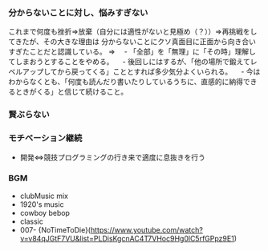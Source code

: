 ### 分からないことに対し、悩みすぎない
  これまで何度も挫折⇒放棄（自分には適性がないと見極め（？））⇒再挑戦をしてきたが、その大きな理由は
  分からないことにクソ真面目に正面から向き合いすぎたことだと認識している。
  ⇒
　- 「全部」を「無理」に「その時」理解してしまおうとすることをやめる。
　- 後回しにはするが、「他の場所で鍛えてレベルアップしてから戻ってくる」こととすれば多少気分よくいられる。
　- 今はわからなくとも、「何度も読んだり書いたりしているうちに、直感的に納得できるときがくる」と信じて続けること。

### 賢ぶらない

### モチベーション継続 
  - 開発⇔競技プログラミングの行き来で適度に息抜きを行う

### BGM
  - clubMusic mix
  - 1920's music
  - cowboy bebop
  - classic
  - 007- {NoTimeToDie}(https://www.youtube.com/watch?v=v84qJGtF7VU&list=PLDisKgcnAC4T7VHoc9Hg0lC5rfGPpz9E1)
